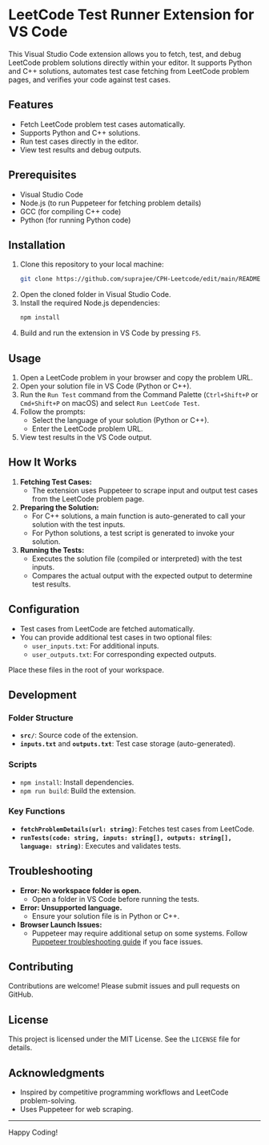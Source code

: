 # LeetCode Test Runner Extension for VS Code

This Visual Studio Code extension allows you to fetch, test, and debug LeetCode problem solutions directly within your editor. It supports Python and C++ solutions, automates test case fetching from LeetCode problem pages, and verifies your code against test cases.

## Features

- Fetch LeetCode problem test cases automatically.
- Supports Python and C++ solutions.
- Run test cases directly in the editor.
- View test results and debug outputs.

## Prerequisites

- Visual Studio Code
- Node.js (to run Puppeteer for fetching problem details)
- GCC (for compiling C++ code)
- Python (for running Python code)

## Installation

1. Clone this repository to your local machine:
   ```bash
   git clone https://github.com/suprajee/CPH-Leetcode/edit/main/README.md
   ```
2. Open the cloned folder in Visual Studio Code.
3. Install the required Node.js dependencies:
   ```bash
   npm install
   ```
4. Build and run the extension in VS Code by pressing `F5`.

## Usage

1. Open a LeetCode problem in your browser and copy the problem URL.
2. Open your solution file in VS Code (Python or C++).
3. Run the `Run Test` command from the Command Palette (`Ctrl+Shift+P` or `Cmd+Shift+P` on macOS) and select `Run LeetCode Test`.
4. Follow the prompts:
   - Select the language of your solution (Python or C++).
   - Enter the LeetCode problem URL.
5. View test results in the VS Code output.

## How It Works

1. **Fetching Test Cases:**
   - The extension uses Puppeteer to scrape input and output test cases from the LeetCode problem page.
2. **Preparing the Solution:**
   - For C++ solutions, a main function is auto-generated to call your solution with the test inputs.
   - For Python solutions, a test script is generated to invoke your solution.
3. **Running the Tests:**
   - Executes the solution file (compiled or interpreted) with the test inputs.
   - Compares the actual output with the expected output to determine test results.

## Configuration

- Test cases from LeetCode are fetched automatically.
- You can provide additional test cases in two optional files:
  - `user_inputs.txt`: For additional inputs.
  - `user_outputs.txt`: For corresponding expected outputs.
  
Place these files in the root of your workspace.

## Development

### Folder Structure

- **`src/`**: Source code of the extension.
- **`inputs.txt`** and **`outputs.txt`**: Test case storage (auto-generated).

### Scripts

- `npm install`: Install dependencies.
- `npm run build`: Build the extension.

### Key Functions

- **`fetchProblemDetails(url: string)`**: Fetches test cases from LeetCode.
- **`runTests(code: string, inputs: string[], outputs: string[], language: string)`**: Executes and validates tests.

## Troubleshooting

- **Error: No workspace folder is open.**
  - Open a folder in VS Code before running the tests.
- **Error: Unsupported language.**
  - Ensure your solution file is in Python or C++.
- **Browser Launch Issues:**
  - Puppeteer may require additional setup on some systems. Follow [Puppeteer troubleshooting guide](https://pptr.dev/troubleshooting) if you face issues.

## Contributing

Contributions are welcome! Please submit issues and pull requests on GitHub.

## License

This project is licensed under the MIT License. See the `LICENSE` file for details.

## Acknowledgments

- Inspired by competitive programming workflows and LeetCode problem-solving.
- Uses Puppeteer for web scraping.

---

Happy Coding!

